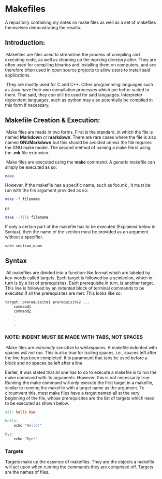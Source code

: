 # Makefiles

A repository containing my notes on make files as well as a set of makefiles themselves demonstrating the results.

## Introduction:

​	Makefiles are files used to streamline the process of compiling and executing code, as well as cleaning up the working directory after. They are often used for compiling binaries and installing them on computers, and are therefore often used in open source projects to allow users to install said applications.

​	They are mostly used for C and C++. Other programming languages such as Java have their own compilation processes which are better suited to them. That said, they *can* still be used for said languages. Interpreter dependent languages, such as python may also potentially be compiled in this form if necessary.

## Makefile Creation & Execution:

​	Make files are made in two forms. First is the standard, in which the file is named **Markdown** or **markdown**. There are rare cases where the file is also named **GNUMarkdown** but this should be avoided unless the file requires the GNU make model. The second method of naming a make file is using the **.mk** file extension.

​	Make files are executed using the **make** command. A generic makefile can simply be executed as so:

```bash
make
```

However, if the makefile has a specific name, such as foo.mk , it must be run with the file argument provided as so:

```bash
make -f filename
```

or 

```bash
make --file filename
```

If only a certain part of the makefile has to be executed (Explained below in Syntax), then the name of the section must be provided as an argument without a specifier.

```bash
make section_name
```

## Syntax

​	All makefiles are divided into a function-like format which are labeled by key-words called targets. Each target is followed by a semicolon, which in turn is by a list of prerequisites. Each prerequisite in turn, is another target. This line is followed by an indented block of terminal commands to be executed if all the prerequisites are met. This looks like so:

```bash
target: prerequisite1 prerequisite2 ...
	command1
	command2
	.
	.
	.
```

### NOTE: INDENT MUST BE MADE WITH TABS, NOT SPACES

​	Make files are *extremely* sensitive to whitespaces. A makefile indented with spaces *will not run*. This is also true for trailing spaces, i.e., spaces left after the  line has been completed. It is paramount that tabs be used before a block and no spaces be left after a line.

Earlier, it was stated that all one has to do to execute a makefile is to run the make command with its arguments. However, this is not necessarily true. Running the make command will *only* execute the first target in a makefile, similar to running the makefile with a target name as the argument. To circumvent this, most make files have a target named all at the very beginning of the file, whose prerequisites are the list of targets which need to be executed as shown below.

```makefile
all: hello bye

hello:
	echo "Hello!"

bye:
	echo "Bye!"
```



### Targets

Targets make up the essence of makefiles.  They are the objects a makefile will act upon when running the commands they are comprised off. Targets are the names of files.
